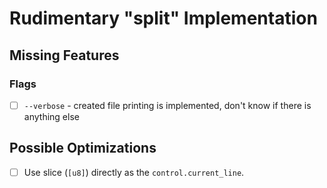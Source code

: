 # Rudimentary "split" Implementation

## Missing Features

### Flags

* [ ] `--verbose` - created file printing is implemented, don't know if there is anything else

## Possible Optimizations

* [ ] Use slice (`[u8]`) directly as the `control.current_line`.
